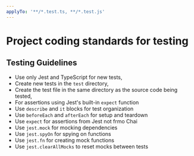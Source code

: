 ```yaml
---
applyTo: '**/*.test.ts, **/*.test.js'
---
```


# Project coding standards for testing

## Testing Guidelines

- Use only Jest and TypeScript for new tests,
- Create new tests in the `test` directory,
- Create the test file in the same directory as the source code being tested,
- For assertions using Jest's built-in `expect` function
- Use `describe` and `it` blocks for test organization
- Use `beforeEach` and `afterEach` for setup and teardown
- Use `expect` for assertions from Jest not frmo Chai
- Use `jest.mock` for mocking dependencies
- Use `jest.spyOn` for spying on functions
- Use `jest.fn` for creating mock functions
- Use `jest.clearAllMocks` to reset mocks between tests
